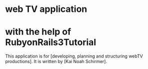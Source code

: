 # web TV application 
# with the help of RubyonRails3Tutorial

This application is for [developing, planning and structuring webTV productions].
It is written by [Kai Noah Schirmer].